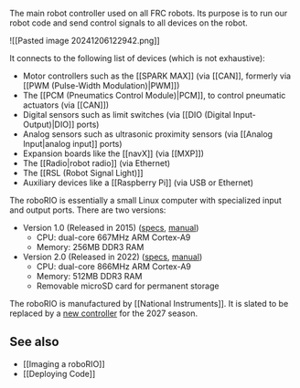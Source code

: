 The main robot controller used on all FRC robots. Its purpose is to run our robot code and send control signals to all devices on the robot.

![[Pasted image 20241206122942.png]]

It connects to the following list of devices (which is not exhaustive):

- Motor controllers such as the [[SPARK MAX]] (via [[CAN]], formerly via [[PWM (Pulse-Width Modulation)|PWM]])
- The [[PCM (Pneumatics Control Module)|PCM]], to control pneumatic actuators (via [[CAN]])
- Digital sensors such as limit switches (via [[DIO (Digital Input-Output)|DIO]] ports)
- Analog sensors such as ultrasonic proximity sensors (via [[Analog Input|analog input]] ports)
- Expansion boards like the [[navX]] (via [[MXP]])
- The [[Radio|robot radio]] (via Ethernet)
- The [[RSL (Robot Signal Light)]]
- Auxiliary devices like a [[Raspberry Pi]] (via USB or Ethernet)

The roboRIO is essentially a small Linux computer with specialized input and output ports. There are two versions:

- Version 1.0 (Released in 2015) ([specs](https://www.ni.com/docs/en-US/bundle/roborio-frc-specs/page/specs.html), [manual](https://www.ni.com/docs/en-US/bundle/roborio/resource/roborio.pdf))
	- CPU: dual-core 667MHz ARM Cortex-A9
	- Memory: 256MB DDR3 RAM
- Version 2.0 (Released in 2022) ([specs](https://www.ni.com/docs/en-US/bundle/roborio-20-specs/page/specs.html), [manual](https://www.ni.com/docs/en-US/bundle/roborio-20-umanual/page/umanual.html))
	- CPU: dual-core 866MHz ARM Cortex-A9
	- Memory: 512MB DDR3 RAM
	- Removable microSD card for permanent storage

The roboRIO is manufactured by [[National Instruments]]. It is slated to be replaced by a [new controller](https://community.firstinspires.org/introducing-the-future-mobile-robot-controller) for the 2027 season.

## See also

- [[Imaging a roboRIO]]
- [[Deploying Code]]

